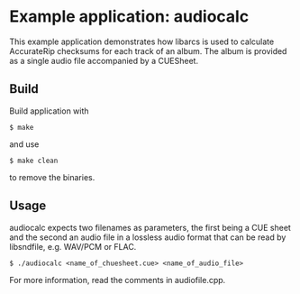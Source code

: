 # Example application: audiocalc

This example application demonstrates how libarcs is used to calculate
AccurateRip checksums for each track of an album. The album is provided as a
single audio file accompanied by a CUESheet.

## Build

Build application with

	$ make

and use

	$ make clean

to remove the binaries.

## Usage

audiocalc expects two filenames as parameters, the first being a CUE sheet and
the second an audio file in a lossless audio format that can be read by
libsndfile, e.g. WAV/PCM or FLAC.

	$ ./audiocalc <name_of_chuesheet.cue> <name_of_audio_file>

For more information, read the comments in audiofile.cpp.
